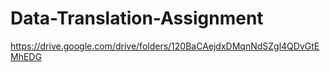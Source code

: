 # Data-Translation-Assignment

https://drive.google.com/drive/folders/120BaCAejdxDMqnNdSZgl4QDvGtEMhEDG
